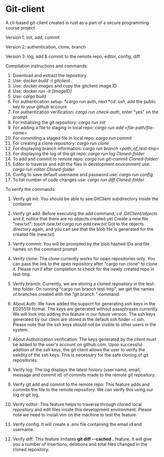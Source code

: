 # Git-client
A cli-based git-client created in rust as a part of a secure programming course project

Version 1: init, add, commit

Version 2: authentication, clone, branch

Version 3: log, add & commit to the remote repo, editor, config, diff

Compilation instructions and commands:
1) Download and extract the repository
2) Use: *docker build -t gitclient .*
3) Use: *docker images* and copy the gitclient image ID
4) Use: *docker run -it [imageID]*
5) Use: *cargo build*
6) For authentication setup: *cargo run auth, next **cd .ssh*, add the public key to your github account
7) For authentication verification: *cargo run check-auth*, enter "yes" on the prompt
8) For initialising the git repository: *cargo run init*
9) For adding a file to staging in local repo: *cargo run add <file-path/file-name>*
10) For commiting a staged file in local repo: *cargo run commit*
11) For creating a clone repository: *cargo run clone <git-repo-url>*
12) For displaying branch information: *cargo run branch <path_of_test-tmp>*
13) For displaying the log of the git repo: *cargo run log Cloned-folder*
14) To add and commit to remote repo: *cargo run git-commit Cloned-folder/ <file-name> <commit-message>*
15) Editor to traverse and edit the files in development environment use: *cargo run editor Cloned-folder*
16) Config to save default username and password use: *cargo run config <username> <email>*
17) To list number of code changes use: *cargo run diff Cloned-folder*

To verify the commands:
1) Verify git init:
   You should be able to see.GitClient subdirectory inside the container

2) Verify git add:
   Before executing the add command, *cd .GitClient/objects* and *ll*, notice that there are no objects created yet
   Create a new file "new.txt": *touch new.txt*
   *cargo run add new.txt*
   Got to the objects directory again, and you can see that the blob file is generated for the created file (new.txt)

3) Verify commit:
   You will be prompted by the blob hashed IDs and file names on the command prompt

4) Verify clone:
   The clone currently works for open repositories only. You can pass the link to the open repository after "cargo run clone" to clone it. Please run *ll* after completion to check for the newly created repo in test-tmp.

5) Verify branch:
   Currently, we are storing a cloned repository in the test-tmp folder. On running "cargo run branch test-tmp", we get the names of branches created with the "git branch <new-branch-name>" command.

6) About Auth:
   We have added the support for generating ssh-keys in the ED25519 format. The keys are generated without passphrases currently. We will look into adding this feature in our future version. The ssh keys generated by our client are stored in the default ssh folder ~/.ssh. Please note that the ssh keys should not be visible to other users in the system.

7) About Authorization verification:
   The keys generated by the client must be added to the user's account on github.com. Upon successful addition of the ssh keys, the git client allows the user to verify the validity of the ssh keys. This is necessary for the safe cloning of git repositories.

8) Verify log:
   The log displays the latest history (user name, email, message and commit id) of commits made to the remote git repository.

9) Verify git add and commit to the remote repo:
   This feature adds and commits the file to the remote repository. We can verify this using our log or git log.

10) Verify editor:
    This feature helps to traverse through cloned local repository and edit files inside this development environment. Please note we need to install vim on the machine to test the feature.

11) Verify config:
    It will create a .env file containing the email id and username.

12) Verify diff:
    This feature imitates **git diff --cached .** feature. It will give you a number of insertions, deletions and total files changed in the cloned repository.
